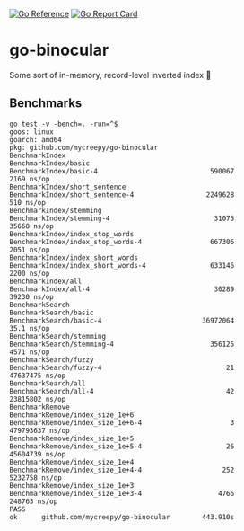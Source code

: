 [![Go Reference](https://pkg.go.dev/badge/github.com/mycreepy/go-binocular.svg)](https://pkg.go.dev/github.com/mycreepy/go-binocular)
[![Go Report Card](https://goreportcard.com/badge/github.com/mycreepy/go-binocular?style=flat-square)](https://goreportcard.com/report/github.com/mycreepy/go-binocular)

# go-binocular

Some sort of in-memory, record-level inverted index 🤷

## Benchmarks

```text
go test -v -bench=. -run=^$
goos: linux
goarch: amd64
pkg: github.com/mycreepy/go-binocular
BenchmarkIndex
BenchmarkIndex/basic
BenchmarkIndex/basic-4                            590067              2169 ns/op
BenchmarkIndex/short_sentence
BenchmarkIndex/short_sentence-4                  2249628               510 ns/op
BenchmarkIndex/stemming
BenchmarkIndex/stemming-4                          31075             35668 ns/op
BenchmarkIndex/index_stop_words
BenchmarkIndex/index_stop_words-4                 667306              2051 ns/op
BenchmarkIndex/index_short_words
BenchmarkIndex/index_short_words-4                633146              2200 ns/op
BenchmarkIndex/all
BenchmarkIndex/all-4                               30289             39230 ns/op
BenchmarkSearch
BenchmarkSearch/basic
BenchmarkSearch/basic-4                         36972064              35.1 ns/op
BenchmarkSearch/stemming
BenchmarkSearch/stemming-4                        356125              4571 ns/op
BenchmarkSearch/fuzzy
BenchmarkSearch/fuzzy-4                               21          47637475 ns/op
BenchmarkSearch/all
BenchmarkSearch/all-4                                 42          23815802 ns/op
BenchmarkRemove
BenchmarkRemove/index_size_1e+6
BenchmarkRemove/index_size_1e+6-4                      3         479793637 ns/op
BenchmarkRemove/index_size_1e+5
BenchmarkRemove/index_size_1e+5-4                     26          45604739 ns/op
BenchmarkRemove/index_size_1e+4
BenchmarkRemove/index_size_1e+4-4                    252           5232758 ns/op
BenchmarkRemove/index_size_1e+3
BenchmarkRemove/index_size_1e+3-4                   4766            248763 ns/op
PASS
ok      github.com/mycreepy/go-binocular        443.910s
```